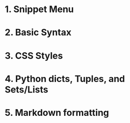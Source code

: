 # 1. Snippet Menu
# 2. Basic Syntax
# 3. CSS Styles
# 4. Python dicts, Tuples, and Sets/Lists
# 5. Markdown formatting
